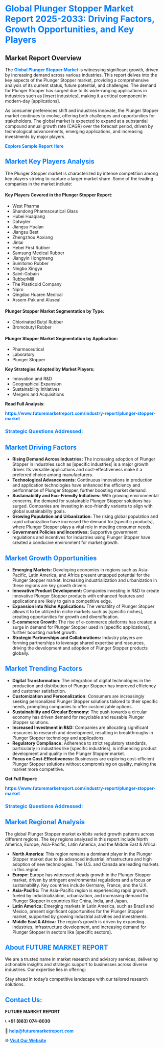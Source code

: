 <h1 style="color: #007BFF;">Global Plunger Stopper Market Report 2025-2033: Driving Factors, Growth Opportunities, and Key Players</h1>

<section id="overview">
<h2>Market Report Overview</h2>
<p>The <a href="https://www.futuremarketreport.com/industry-report/plunger-stopper-market" style="color: #007BFF; text-decoration: none;"><strong>Global Plunger Stopper Market</strong></a> is witnessing significant growth, driven by increasing demand across various industries. This report delves into the key aspects of the Plunger Stopper market, providing a comprehensive analysis of its current status, future potential, and challenges. The demand for Plunger Stopper has surged due to its wide-ranging applications in industries such as [insert industries], making it a critical component in modern-day [applications].</p>
<p>As consumer preferences shift and industries innovate, the Plunger Stopper market continues to evolve, offering both challenges and opportunities for stakeholders. The global market is expected to expand at a substantial compound annual growth rate (CAGR) over the forecast period, driven by technological advancements, emerging applications, and increasing investments by major players.</p>
</section>

<section id="overview">
<p><a href="https://www.futuremarketreport.com/request-sample/reportId=111559" style="color: #007BFF; text-decoration: none;"><strong>Explore Sample Report Here</strong></a></p>
</section>

<section id="key-players">
<h2 style="color: #007BFF;">Market Key Players Analysis</h2>
<p>The Plunger Stopper market is characterized by intense competition among key players striving to capture a larger market share. Some of the leading companies in the market include:</p>
<h4>Key Players Covered in the Plunger Stopper Report:</h4>
<ul><li>West Pharma</li><li>Shandong Pharmaceutical Glass</li><li>Hubei Huaqiang</li><li>Datwyler</li><li>Jiangsu Hualan</li><li>Jiangsu Best</li><li>Zhengzhou Aoxiang</li><li>Jintai</li><li>Hebei First Rubber</li><li>Samsung Medical Rubber</li><li>Jiangyin Hongmeng</li><li>Sumitomo Rubber</li><li>Ningbo Xingya</li><li>Saint-Gobain</li><li>RubberMill</li><li>The Plasticoid Company</li><li>Nipro</li><li>Qingdao Huaren Medical</li><li>Assem-Pak and Aluseal</li></ul>
<h4>Plunger Stopper Market Segmentation by Type:</h4>
<ul><li>Chlorinated Butyl Rubber</li><li>Bromobutyl Rubber</li></ul>

<h4>Plunger Stopper Market Segmentation by Application:</h4>
<ul><li>Pharmaceutical</li><li>Laboratory</li><li>Plunger Stopper</li></ul>
<p><strong>Key Strategies Adopted by Market Players:</strong></p>
<ul>
<li>Innovation and R&D</li>
<li>Geographical Expansion</li>
<li>Sustainability Initiatives</li>
<li>Mergers and Acquisitions</li>
</ul>
</section>

<section>
<p><strong>Read Full Analysis: </strong></p><a href="https://www.futuremarketreport.com/industry-report/plunger-stopper-market" style="color: #007BFF; text-decoration: none;"><strong>https://www.futuremarketreport.com/industry-report/plunger-stopper-market</strong></a>
<h3 style="color: #007BFF;">Strategic Questions Addressed:</h3>
</section>

<section id="driving-factors">
<h2 style="color: #007BFF;">Market Driving Factors</h2>
<ul>
<li><strong>Rising Demand Across Industries:</strong> The increasing adoption of Plunger Stopper in industries such as [specific industries] is a major growth driver. Its versatile applications and cost-effectiveness make it a preferred choice among manufacturers.</li>
<li><strong>Technological Advancements:</strong> Continuous innovations in production and application technologies have enhanced the efficiency and performance of Plunger Stopper, further boosting market demand.</li>
<li><strong>Sustainability and Eco-Friendly Initiatives:</strong> With growing environmental concerns, the demand for sustainable Plunger Stopper solutions has surged. Companies are investing in eco-friendly variants to align with global sustainability goals.</li>
<li><strong>Growing Population and Urbanization:</strong> The rising global population and rapid urbanization have increased the demand for [specific products], where Plunger Stopper plays a vital role in meeting consumer needs.</li>
<li><strong>Government Policies and Incentives:</strong> Supportive government regulations and incentives for industries using Plunger Stopper have created a conducive environment for market growth.</li>
</ul>
</section>

<section id="growth-opportunities">
<h2 style="color: #007BFF;">Market Growth Opportunities</h2>
<ul>
<li><strong>Emerging Markets:</strong> Developing economies in regions such as Asia-Pacific, Latin America, and Africa present untapped potential for the Plunger Stopper market. Increasing industrialization and urbanization in these regions are key growth drivers.</li>
<li><strong>Innovative Product Development:</strong> Companies investing in R&D to create innovative Plunger Stopper products with enhanced features and applications are likely to gain a competitive edge.</li>
<li><strong>Expansion into Niche Applications:</strong> The versatility of Plunger Stopper allows it to be utilized in niche markets such as [specific niches], creating opportunities for growth and diversification.</li>
<li><strong>E-commerce Growth:</strong> The rise of e-commerce platforms has created a surge in demand for Plunger Stopper used in [specific applications], further boosting market growth.</li>
<li><strong>Strategic Partnerships and Collaborations:</strong> Industry players are forming partnerships to leverage shared expertise and resources, driving the development and adoption of Plunger Stopper products globally.</li>
</ul>
</section>

<section id="trending-factors">
<h2 style="color: #007BFF;">Market Trending Factors</h2>
<ul>
<li><strong>Digital Transformation:</strong> The integration of digital technologies in the production and distribution of Plunger Stopper has improved efficiency and customer satisfaction.</li>
<li><strong>Customization and Personalization:</strong> Consumers are increasingly seeking personalized Plunger Stopper solutions tailored to their specific needs, prompting companies to offer customizable options.</li>
<li><strong>Sustainability and Circular Economy:</strong> The push towards a circular economy has driven demand for recyclable and reusable Plunger Stopper solutions.</li>
<li><strong>Increased Investment in R&D:</strong> Companies are allocating significant resources to research and development, resulting in breakthroughs in Plunger Stopper technology and applications.</li>
<li><strong>Regulatory Compliance:</strong> Adherence to strict regulatory standards, particularly in industries like [specific industries], is influencing product development and quality in the Plunger Stopper market.</li>
<li><strong>Focus on Cost-Effectiveness:</strong> Businesses are exploring cost-efficient Plunger Stopper solutions without compromising on quality, making the market more competitive.</li>
</ul>
</section>

<section>
<p><strong>Get Full Report: </strong></p><a href="https://www.futuremarketreport.com/industry-report/plunger-stopper-market" style="color: #007BFF; text-decoration: none;"><strong>https://www.futuremarketreport.com/industry-report/plunger-stopper-market</strong></a>
<h3 style="color: #007BFF;">Strategic Questions Addressed:</h3>
</section>


<section id="regional-analysis">
<h2 style="color: #007BFF;">Market Regional Analysis</h2>
<p>The global Plunger Stopper market exhibits varied growth patterns across different regions. The key regions analyzed in this report include North America, Europe, Asia-Pacific, Latin America, and the Middle East & Africa:</p>
<ul>
<li><strong>North America:</strong> This region remains a dominant player in the Plunger Stopper market due to its advanced industrial infrastructure and high adoption of new technologies. The U.S. and Canada are leading markets in this region.</li>
<li><strong>Europe:</strong> Europe has witnessed steady growth in the Plunger Stopper market, driven by stringent environmental regulations and a focus on sustainability. Key countries include Germany, France, and the U.K.</li>
<li><strong>Asia-Pacific:</strong> The Asia-Pacific region is experiencing rapid growth, fueled by industrialization, urbanization, and increasing demand for Plunger Stopper in countries like China, India, and Japan.</li>
<li><strong>Latin America:</strong> Emerging markets in Latin America, such as Brazil and Mexico, present significant opportunities for the Plunger Stopper market, supported by growing industrial activities and investments.</li>
<li><strong>Middle East & Africa:</strong> The region’s growth is driven by expanding industries, infrastructure development, and increasing demand for Plunger Stopper in sectors like [specific sectors].</li>
</ul>
</section>

<footer>
<h2 style="color: #007BFF;">About FUTURE MARKET REPORT</h2>
<p>We are a trusted name in market research and advisory services, delivering actionable insights and strategic support to businesses across diverse industries. Our expertise lies in offering:</p>

<p>Stay ahead in today’s competitive landscape with our tailored research solutions.</p>

<h2 style="color: #007BFF;">Contact Us:</h2>
<p><strong>FUTURE MARKET REPORT</strong></p>
<p>📞 <strong>+91 (883) 074-8030</strong></p>
<p>📧 <strong><a href="mailto:help@futuremarketreport.com" style="color: #007BFF;">help@futuremarketreport.com</a></strong></p>
<p>🌐 <strong><a href="https://www.futuremarketreport.com/" style="color: #007BFF;">Visit Our Website</a></strong></p>
</footer>